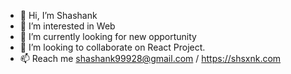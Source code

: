 - 👋 Hi, I’m Shashank
- 👀 I’m interested in Web 
- 🌱 I’m currently looking for new opportunity
- 💞️ I’m looking to collaborate on React Project.
- 📫 Reach me shashank99928@gmail.com / https://shsxnk.com


<!---
shashank99928/shashank99928 is a ✨ special ✨ repository because its `README.md` (this file) appears on your GitHub profile.
You can click the Preview link to take a look at your changes.
--->
